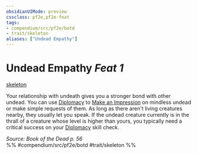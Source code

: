 ```yaml
---
obsidianUIMode: preview
cssclass: pf2e,pf2e-feat
tags:
- compendium/src/pf2e/botd
- trait/skeleton
aliases: ["Undead Empathy"]
---
```

# Undead Empathy  *Feat 1*  
[skeleton](/rules/traits/skeleton-b1.md)  


Your relationship with undeath gives you a stronger bond with other undead. You can use [Diplomacy](/compendium/skills.md#Diplomacy) to [Make an Impression](/rules/actions/make-an-impression.md) on mindless undead or make simple requests of them. As long as there aren't living creatures nearby, they usually let you speak. If the undead creature currently is in the thrall of a creature whose level is higher than yours, you typically need a critical success on your [Diplomacy](/compendium/skills.md#Diplomacy) skill check.

*Source: Book of the Dead p. 56*  
%% #compendium/src/pf2e/botd #trait/skeleton %%